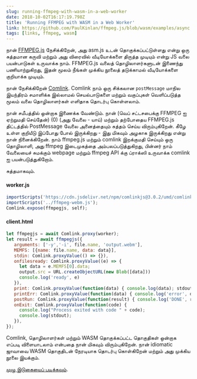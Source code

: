 ```yaml
---
slug: running-ffmpeg-with-wasm-in-a-web-worker
date: 2018-10-02T16:17:19.798Z
title: 'Running FFMPEG with WASM in a Web Worker'
link: https://github.com/PaulKinlan/ffmpeg.js/blob/wasm/examples/async.html
tags: [links, ffmpeg, wasm]
---
```

நான் [FFMPEG.js](https://github.com/Kagami/ffmpeg.js) நேசிக்கிறேன், அது asm.js உடன் தொகுக்கப்பட்டுள்ளது என்று ஒரு சுத்தமான கருவி மற்றும் அது விரைவில் வீடியோக்களை திருத்த முடியும் என்று JS வலை பயன்பாடுகள் உருவாக்க நாம். FFMPEG.js வலைத் தொழிலாளர்களுடன் இணைந்து பணியாற்றுகிறது, இதன் மூலம் நீங்கள் முக்கிய நூலைத் தடுக்காமல் வீடியோக்களை குறியாக்க முடியும்.

நான் நேசிக்கிறேன் [Comlink](https://github.com/GoogleChromeLabs/comlink). Comlink நாம் ஒரு சிக்கலான `postMessage` மாநில இயந்திரம் சமாளிக்க இல்லாமல் செயல்பாடுகளை மற்றும் வகுப்புகள் வெளிப்படுத்த மூலம் வலை தொழிலாளர்கள் எளிதாக தொடர்பு கொள்ளலாம்.

நான் சமீபத்தில் ஒன்றாக இணைக்க வேண்டும். நான் (வெப் சட்டசபைக்கு FFMPEG ஐ ஏற்றுமதி செய்தேன்) (0) (அது வேலை - யாய்) மற்றும் தற்போதைய FFMPEG.js திட்டத்தில் PostMessage வேலை அனைத்தையும் சுத்தம் செய்ய விரும்புகிறேன். கீழே உள்ள குறியீடு இப்போது போல் இருக்கிறது - இது மிகவும் அழகாக இருக்கிறது என்று நான் நினைக்கிறேன். நாம் ffmpeg.js மற்றும் comlink இறக்குமதி செய்யும் ஒரு தொழிலாளி, அது ffmpeg இடைமுகத்தை அம்பலப்படுத்துகிறது, பின்னர் நாம் வேலையைச் சுமக்கும் webpage மற்றும் ffmpeg API க்கு ப்ராக்ஸி உருவாக்க comlink ஐ பயன்படுத்துகிறோம்.

சுத்தமாகவும்.

#### worker.js
```javascript
importScripts('https://cdn.jsdelivr.net/npm/comlinkjs@3.0.2/umd/comlink.js');
importScripts('../ffmpeg-webm.js'); 
Comlink.expose(ffmpegjs, self);
```
#### client.html
```javascript
let ffmpegjs = await Comlink.proxy(worker);
let result = await ffmpegjs({
   arguments: ['-y','-i', file.name, 'output.webm'],
   MEMFS: [{name: file.name, data: data}],
   stdin: Comlink.proxyValue(() => {}),
   onfilesready: Comlink.proxyValue((e) => {
     let data = e.MEMFS[0].data;
     output.src = URL.createObjectURL(new Blob([data]))
     console.log('ready', e)
   }),
   print: Comlink.proxyValue(function(data) { console.log(data); stdout += data + "\n"; }),
   printErr: Comlink.proxyValue(function(data) { console.log('error', data); stderr += data + "\n"; }),
   postRun: Comlink.proxyValue(function(result) { console.log('DONE', result); }),
   onExit: Comlink.proxyValue(function(code) {
     console.log("Process exited with code " + code);
     console.log(stdout);
   }),
});
```
Comlink, தொழிலாளர்கள் மற்றும் WASM தொகுக்கப்பட்ட தொகுதிகள் ஒன்றாக எப்படி விளையாடலாம் என்பதை நான் மிகவும் விரும்புகிறேன். நான் idiomatic ஜாவாவை WASM தொகுதிடன் நேரடியாக தொடர்பு கொள்கிறேன் மற்றும் அது முக்கிய நூலை இயக்கும்.

[முழு இடுகையைப் படிக்கவும்](https://github.com/PaulKinlan/ffmpeg.js/blob/wasm/examples/async.html).

